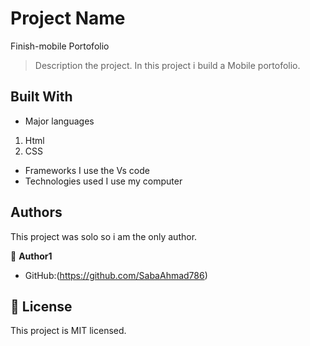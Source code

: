 
# Project Name
Finish-mobile Portofolio

> Description the project.
In this project i build a Mobile portofolio.


## Built With

- Major languages 
1) Html
2) CSS
- Frameworks
I use the Vs code
- Technologies used
I use my computer



## Authors
This project was solo so i am the only author.

👤 **Author1**

- GitHub:(https://github.com/SabaAhmad786)


## 📝 License

This project is MIT licensed.
